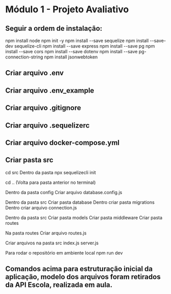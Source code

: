 # Módulo 1 - Projeto Avaliativo

## Seguir a ordem de instalação:
npm install node
npm init -y 
npm install --save sequelize
npm install --save-dev sequelize-cli
npm install --save express
npm install --save pg
npm install --save cors
npm install --save dotenv
npm install --save pg-connection-string
npm install jsonwebtoken

## Criar arquivo .env

## Criar arquivo .env_example

## Criar arquivo .gitignore

## Criar arquivo .sequelizerc

## Criar arquivo docker-compose.yml

## Criar pasta src
cd src
Dentro da pasta
npx sequelizecli init

cd .. (Volta para pasta anterior no terminal)

Dentro da pasta config
Criar arquivo database.config.js

Dentro da pasta src
Criar pasta database
Dentro criar pasta migrations
Dentro criar arquivo connection.js

Dentro da pasta src
Criar pasta models
Criar pasta middleware
Criar pasta routes

Na pasta routes
Criar arquivo routes.js

Criar arquivos na pasta src
index.js
server.js

Para rodar o repositório em ambiente local
npm run dev

## Comandos acima para estruturação inicial da aplicação, modelo dos arquivos foram retirados da API Escola, realizada em aula.

